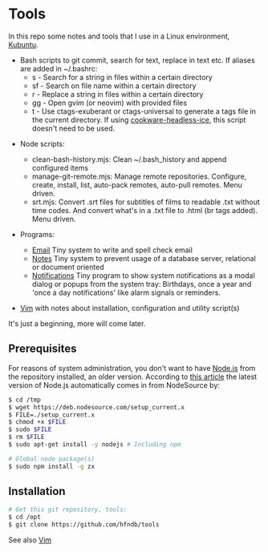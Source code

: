# Tools

In this repo some notes and tools that I use in a Linux environment, [Kubuntu](https://kubuntu.org/).

+ Bash scripts to git commit, search for text, replace in text etc. If aliases are added in ~/.bashrc:
  - s - Search for a string in files within a certain directory
  - sf - Search on file name within a certain directory
  - r - Replace a string in files within a certain directory
  - gg - Open gvim (or neovim) with provided files
  - t - Use ctags-exuberant or ctags-universal to generate a tags file in the current directory. If using [cookware-headless-ice](https://github.com/hfndb/cookware-headless-ice), this script doesn't need to be used.

* Node scripts:
  - clean-bash-history.mjs: Clean ~/.bash_history and append configured items
  - manage-git-remote.mjs: Manage remote repositories. Configure, create, install, list, auto-pack remotes, auto-pull remotes. Menu driven.
  - srt.mjs: Convert .srt files for subtitles of films to readable .txt without time codes. And convert what's in a .txt file to .html (br tags added). Menu driven.

* Programs:
	- [Email](./programs/email/readme.md) Tiny system to write and spell check email
	- [Notes](./programs/notes/readme.md) Tiny system to prevent usage of a database server, relational or document oriented
	- [Notifications](./programs/notifications/readme.md) Tiny program to show system notifications as a modal dialog or popups from the system tray: Birthdays, once a year and 'once a day notifications' like alarm signals or reminders.

* [Vim](./vim/readme.md) with notes about installation, configuration and utility script(s)

It's just a beginning, more will come later.


## Prerequisites

For reasons of system administration, you don't want to have [Node.js](https://en.wikipedia.org/wiki/Node.js) from the repository installed, an older version. According to [this article](https://github.com/nodesource/distributions/blob/master/README.md#debmanual) the latest version of Node.js automatically comes in from NodeSource by:


```bash
$ cd /tmp
$ wget https://deb.nodesource.com/setup_current.x
$ FILE=./setup_current.x
$ chmod +x $FILE
$ sudo $FILE
$ rm $FILE
$ sudo apt-get install -y nodejs # Including npm

# Global node package(s)
$ sudo npm install -g zx

```


## Installation

```bash
# Get this git repository, tools:
$ cd /opt
$ git clone https://github.com/hfndb/tools

```

See also [Vim](./vim/readme.md)

[comment]: <> (No comments here)

